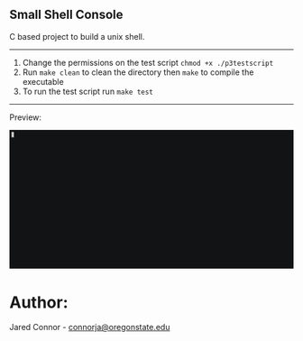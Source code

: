 ## Small Shell Console

C based project to build a unix shell.

---------------
1. Change the permissions on the test script `chmod +x ./p3testscript`
2. Run `make clean` to clean the directory then `make` to compile the executable
4. To run the test script run `make test`
---------------

Preview: 

![](smallsh_demo.gif)

# Author: 
Jared Connor - connorja@oregonstate.edu
